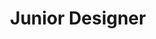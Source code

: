 ---
name: Vipin Kumar
image: "https://4.bp.blogspot.com/-f6NWnusm2mU/WrP2Y7dxGGI/AAAAAAAAAVo/dtiTqummVi4EXB2L5oy9bO3xkEH5ur2oQCLcBGAs/s1600/vipin-kumar.jpg"
title: Junior Designer
---